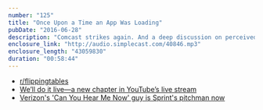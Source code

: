 ```yaml
---
number: "125"
title: "Once Upon a Time an App Was Loading"
pubDate: "2016-06-28"
description: "Comcast strikes again. And a deep discussion on perceived UX versus the functional reality. Also doors, doors, and more doors."
enclosure_link: "http://audio.simplecast.com/40846.mp3"
enclosure_length: "43059830"
duration: "00:58:44"
---
```

- [r/flippingtables](https://www.reddit.com/r/flippingtables/)
- [We’ll do it live—a new chapter in YouTube’s live stream](http://youtubecreator.blogspot.com/2016/06/well-do-it-livea-new-chapter-in.html)
- [Verizon's 'Can You Hear Me Now' guy is Sprint's pitchman now](http://www.recode.net/2016/6/5/11863706/verizon-sprint-pitch-man)
